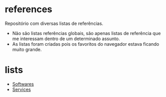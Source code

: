 # references
Repositório com diversas listas de referências.
- Não são listas referências globais, são apenas listas de referência que me interessam dentro de um determinado assunto.  
- As listas foram criadas pois os favoritos do navegador estava ficando muito grande.  

# lists
- [Softwares](SOFTWARES.md)  
- [Services](SERVICES.md)  
